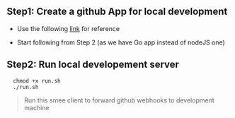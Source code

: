 ## Step1: Create a github App for local development

- Use the following [link](https://docs.github.com/en/apps/creating-github-apps/writing-code-for-a-github-app/quickstart) for reference

- Start following from Step 2 (as we have Go app instead of nodeJS one)

## Step2: Run local developement server

```shell
  chmod +x run.sh
  ./run.sh
```

> Run this smee client to forward github webhooks to development machine
